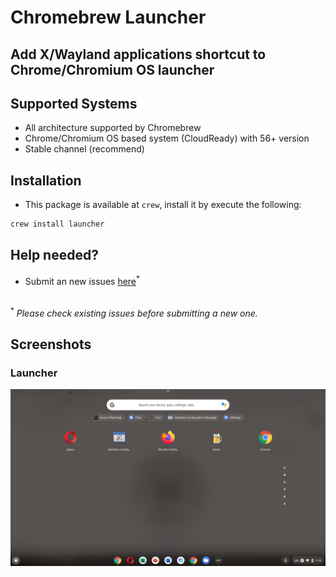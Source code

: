 # Chromebrew Launcher

## Add X/Wayland applications shortcut to Chrome/Chromium OS launcher

## Supported Systems
- All architecture supported by Chromebrew
- Chrome/Chromium OS based system (CloudReady) with 56+ version
- Stable channel (recommend)

## Installation
- This package is available at `crew`, install it by execute the following:
```bash
crew install launcher
```
## Help needed?
- Submit an new issues [here](https://github.com/skycocker/chromebrew/issues)<sup>*</sup>
<br>
<sup>*</sup> <em>Please check existing issues before submitting a new one.</em>

## Screenshots
### Launcher
<p align="center"><img src="/launcher/screenshot/launcher.png" alt="Launcher Screenshot" /></p>
